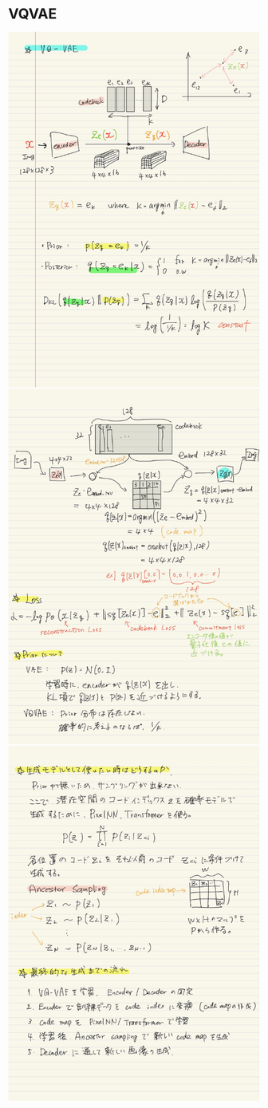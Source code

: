 # VQVAE

![vqvae1](imgs/vqvae1.jpg "Sample imgs")
![vqvae1](imgs/vqvae2.jpg "Sample imgs")
![vqvae1](imgs/vqvae3.jpg "Sample imgs")